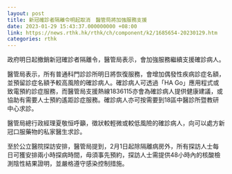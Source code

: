 ```yaml
---
layout: post
title: 新冠確診者隔離令明起取消　醫管局將加強服務支援
date: 2023-01-29 15:43:37.000000000 +08:00
link: https://news.rthk.hk/rthk/ch/component/k2/1685654-20230129.htm
categories: rthk
---
```


政府明日起撤銷新冠確診者隔離令，醫管局表示，會加強服務繼續支援確診病人。

醫管局表示，所有普通科門診診所明日將恢復服務，會增加偶發性疾病診症名額，並預留診症名額予較高風險的確診病人。確診病人可透過「HA Go」應用程式或致電預約診症服務，而醫管局支援熱線1836115亦會為確診病人提供健康建議，或協助有需要人士預約遙距診症服務。確診病人亦可按需要到18區中醫診所暨教研中心求診。

醫管局總行政經理夏敬恒呼籲，徵狀較輕微或較低風險的確診病人，向可以處方新冠口服藥物的私家醫生求診。

至於公立醫院探訪安排，醫管局提到，2月1日起除隔離病房外，所有探訪人士每日可獲安排兩小時探病時間，毋須事先預約，探訪人士需提供48小時內的核酸檢測陰性結果證明，並嚴格遵守感染控制措施。
